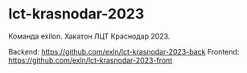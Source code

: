 # lct-krasnodar-2023

Команда exilon. Хакатон ЛЦТ Краснодар 2023.

Backend: https://github.com/exln/lct-krasnodar-2023-back
Frontend: https://github.com/exln/lct-krasnodar-2023-front
